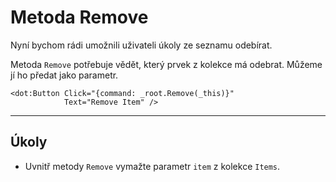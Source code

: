 ﻿---
Title: Metoda Remove
Moniker: remove-method
CodeTask:
    Path: 50_remove_method.csharp.csx
    Default: ToDoViewModel_50.cs
    Correct: ToDoViewModel_60.cs
---

# Metoda Remove

Nyní bychom rádi umožnili uživateli úkoly ze seznamu odebírat.

Metoda `Remove` potřebuje vědět, který prvek z kolekce má odebrat. Můžeme jí ho předat jako parametr.

```dothtml
<dot:Button Click="{command: _root.Remove(_this)}"
            Text="Remove Item" />
```

---

## Úkoly

- Uvnitř metody `Remove` vymažte parametr `item` z kolekce `Items`.
